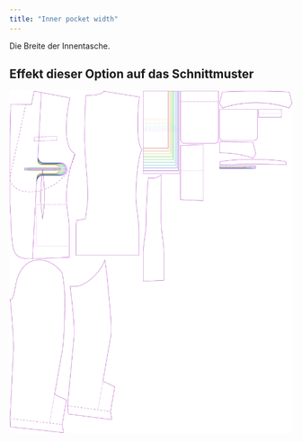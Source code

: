 ```yaml
---
title: "Inner pocket width"
---
```


Die Breite der Innentasche.

## Effekt dieser Option auf das Schnittmuster

![Dieses Bild zeigt den Effekt dieser Variable, indem es unterschiedliche Masse dieser Variable überlagert darstellt](jaeger_innerpocketwidth_sample.svg "Effekt dieser Variable auf das Schnittmuster")
